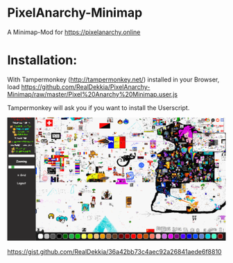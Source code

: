 # PixelAnarchy-Minimap
A Minimap-Mod for https://pixelanarchy.online


# Installation: 
With Tampermonkey (http://tampermonkey.net/) installed in your Browser, load https://github.com/RealDekkia/PixelAnarchy-Minimap/raw/master/Pixel%20Anarchy%20Minimap.user.js 

Tampermonkey will ask you if you want to install the Userscript.


![Screenshot](/Screenshot.png?raw=true "Screenshot")


https://gist.github.com/RealDekkia/36a42bb73c4aec92a26841aede6f8810

